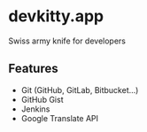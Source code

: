 # devkitty.app
Swiss army knife for developers
  
## Features    
- Git (GitHub, GitLab, Bitbucket...)
- GitHub Gist
- Jenkins
- Google Translate API